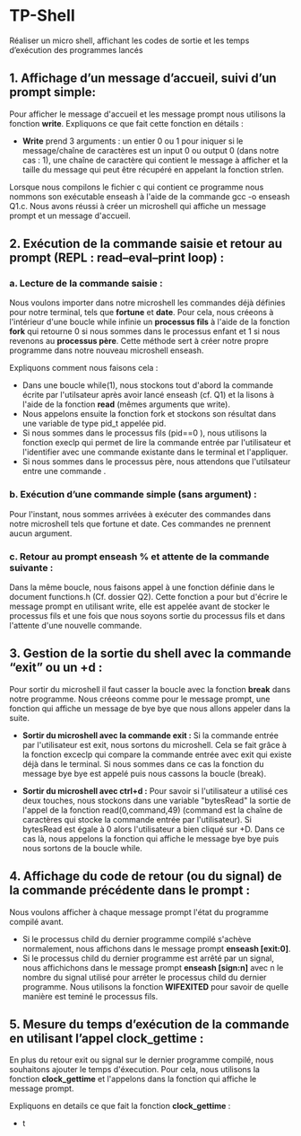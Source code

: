 # TP-Shell
Réaliser un micro shell, affichant les codes de sortie et les temps d’exécution des programmes lancés

## 1. Affichage d’un message d’accueil, suivi d’un prompt simple: 
Pour afficher le message d'accueil et les message prompt nous utilisons la fonction **write**. 
Expliquons ce que fait cette fonction en détails : 
- **Write** prend 3 arguments : un entier 0 ou 1 pour iniquer si le message/chaîne de caractères est un input 0 ou output 0 (dans notre cas : 1), une chaîne de caractère qui contient le message à afficher et la taille du message qui peut être récupéré en appelant la fonction strlen.

Lorsque nous compilons le fichier c qui contient ce programme nous nommons son exécutable enseash à l'aide de la commande gcc -o enseash Q1.c. Nous avons réussi à créer un microshell qui affiche un message prompt et un message d'accueil.

## 2. Exécution de la commande saisie et retour au prompt (REPL : read–eval–print loop) :
### a. Lecture de la commande saisie : 
Nous voulons importer dans notre microshell les commandes déjà définies pour notre terminal, tels que **fortune** et **date**. 
Pour cela, nous créeons à l'intérieur d'une boucle while infinie un **processus fils** à l'aide de la fonction **fork** qui retourne 0 si nous sommes dans le processus enfant et 1 si nous revenons au **processus père**. Cette méthode sert à créer notre propre programme dans notre nouveau microshell enseash. 

Expliquons comment nous faisons cela :
- Dans une boucle while(1), nous stockons tout d'abord la commande écrite par l'utilsateur après avoir lancé enseash (cf. Q1) et la lisons à l'aide de la fonction **read** (mêmes arguments que write).
- Nous appelons ensuite la fonction fork et stockons son résultat dans une variable de type pid_t appelée pid.
- Si nous sommes dans le processus fils (pid==0 ), nous utilisons la fonction execlp qui permet de lire la commande entrée par l'utilisateur et l'identifier avec une commande existante dans le terminal et l'appliquer.
- Si nous sommes dans le processus père, nous attendons que l'utilsateur entre une commande .

### b. Exécution d’une commande simple (sans argument) :
Pour l'instant, nous sommes arrivées à exécuter des commandes dans notre microshell tels que fortune et date. Ces commandes ne prennent aucun argument.

### c. Retour au prompt enseash % et attente de la commande suivante :
Dans la même boucle, nous faisons appel à une fonction définie dans le document functions.h (Cf. dossier Q2). Cette fonction a pour but d'écrire le message prompt en utilisant write, elle est appelée avant de stocker le processus fils et une fois que nous soyons sortie du processus fils et dans l'attente d'une nouvelle commande.
 
## 3. Gestion de la sortie du shell avec la commande “exit” ou un <ctrl>+d : 
Pour sortir du microshell il faut casser la boucle avec la fonction **break** dans notre programme.
Nous créeons comme pour le message prompt, une fonction qui affiche un message de bye bye que nous allons appeler dans la suite.

- **Sortir du microshell avec la commande exit :**
Si la commande entrée par l'utilisateur est exit, nous sortons du microshell. Cela se fait grâce à la fonction exceclp qui compare la commande entrée avec exit qui existe déjà dans le terminal. Si nous sommes dans ce cas la fonction du message bye bye est appelé puis nous cassons la boucle (break).

- **Sortir du microshell avec ctrl+d :**
Pour savoir si l'utilisateur a utilisé ces deux touches, nous stockons dans une variable "bytesRead" la sortie de l'appel de la fonction read(0,command,49) (command est la chaîne de caractères qui stocke la commande entrée par l'utilisateur). Si bytesRead est égale à 0 alors l'utilisateur a bien cliqué sur <ctrl>+D. Dans ce cas là, nous appelons la fonction qui affiche le message bye bye puis nous sortons de la boucle while. 

## 4. Affichage du code de retour (ou du signal) de la commande précédente dans le prompt :
Nous voulons afficher à chaque message prompt l'état du programme compilé avant. 

- Si le processus child du dernier programme compilé s'achève normalement, nous affichons dans le message prompt **enseash [exit:0]**.
- Si le processus child du dernier programme est arrêté par un signal, nous affichichons dans le message prompt **enseash [sign:n]** avec n le nombre du signal utilisé pour arréter le processus child du dernier programme.
Nous utilisons la fonction **WIFEXITED** pour savoir de quelle manière est teminé le processus fils.

## 5. Mesure du temps d’exécution de la commande en utilisant l’appel clock_gettime :
En plus du retour exit ou signal sur le dernier programme compilé, nous souhaitons ajouter le temps d'éxecution. 
Pour cela, nous utilisons la fonction **clock_gettime** et l'appelons dans la fonction qui affiche le message prompt. 

Expliquons en details ce que fait la fonction **clock_gettime** :
- t
